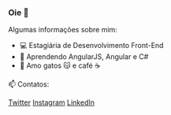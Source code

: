 ### Oie 👋

Algumas informações sobre mim:

- :computer: Estagiária de Desenvolvimento Front-End
- 🌱 Aprendendo AngularJS, Angular e C#
- :sparkling_heart: Amo gatos :kissing_cat: e café :coffee:

📫 Contatos: 

[Twitter](https://twitter.com/acaroldonadel)
[Instagram](https://www.instagram.com/caroldonadel/)
[LinkedIn](https://www.linkedin.com/in/carolina-donadel/)



